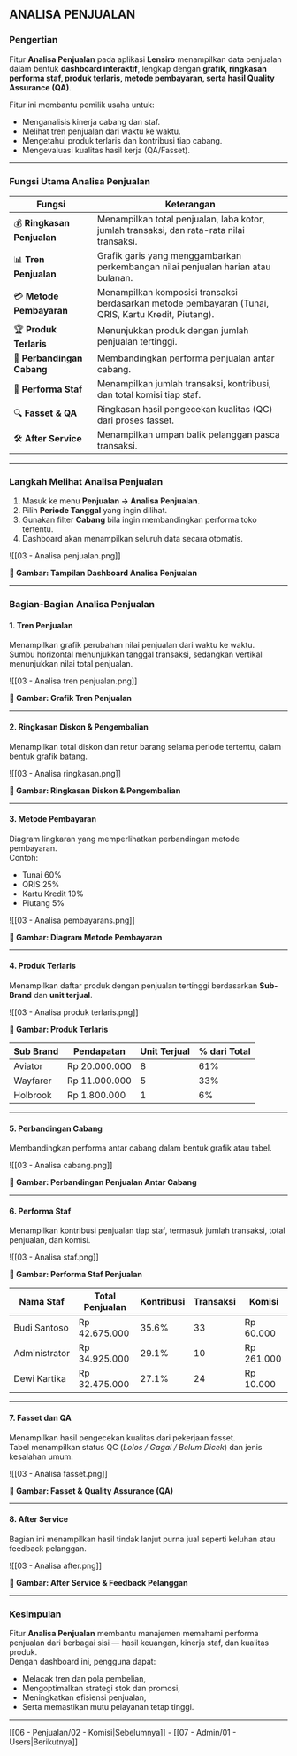 ## ANALISA PENJUALAN

### Pengertian
Fitur **Analisa Penjualan** pada aplikasi **Lensiro** menampilkan data penjualan dalam bentuk **dashboard interaktif**, lengkap dengan **grafik, ringkasan performa staf, produk terlaris, metode pembayaran, serta hasil Quality Assurance (QA)**.

Fitur ini membantu pemilik usaha untuk:
- Menganalisis kinerja cabang dan staf.  
- Melihat tren penjualan dari waktu ke waktu.  
- Mengetahui produk terlaris dan kontribusi tiap cabang.  
- Mengevaluasi kualitas hasil kerja (QA/Fasset).

---

### Fungsi Utama Analisa Penjualan

| Fungsi | Keterangan |
|--------|-------------|
| 💰 **Ringkasan Penjualan** | Menampilkan total penjualan, laba kotor, jumlah transaksi, dan rata-rata nilai transaksi. |
| 📊 **Tren Penjualan** | Grafik garis yang menggambarkan perkembangan nilai penjualan harian atau bulanan. |
| 💳 **Metode Pembayaran** | Menampilkan komposisi transaksi berdasarkan metode pembayaran (Tunai, QRIS, Kartu Kredit, Piutang). |
| 🏆 **Produk Terlaris** | Menunjukkan produk dengan jumlah penjualan tertinggi. |
| 🏬 **Perbandingan Cabang** | Membandingkan performa penjualan antar cabang. |
| 👥 **Performa Staf** | Menampilkan jumlah transaksi, kontribusi, dan total komisi tiap staf. |
| 🔍 **Fasset & QA** | Ringkasan hasil pengecekan kualitas (QC) dari proses fasset. |
| 🛠️ **After Service** | Menampilkan umpan balik pelanggan pasca transaksi. |

---

### Langkah Melihat Analisa Penjualan

1. Masuk ke menu **Penjualan → Analisa Penjualan**.  
2. Pilih **Periode Tanggal** yang ingin dilihat.  
3. Gunakan filter **Cabang** bila ingin membandingkan performa toko tertentu.  
4. Dashboard akan menampilkan seluruh data secara otomatis.  

![[03 - Analisa penjualan.png]]
<figcaption><b>📸 Gambar: Tampilan Dashboard Analisa Penjualan</b></figcaption>

---

### Bagian-Bagian Analisa Penjualan

#### 1. Tren Penjualan
Menampilkan grafik perubahan nilai penjualan dari waktu ke waktu.  
Sumbu horizontal menunjukkan tanggal transaksi, sedangkan vertikal menunjukkan nilai total penjualan.

![[03 - Analisa tren penjualan.png]]
<figcaption><b>📸 Gambar: Grafik Tren Penjualan</b></figcaption>

---

#### 2. Ringkasan Diskon & Pengembalian
Menampilkan total diskon dan retur barang selama periode tertentu, dalam bentuk grafik batang.

![[03 - Analisa ringkasan.png]]
<figcaption><b>📸 Gambar: Ringkasan Diskon & Pengembalian</b></figcaption>

---

#### 3. Metode Pembayaran
Diagram lingkaran yang memperlihatkan perbandingan metode pembayaran.  
Contoh:  
- Tunai 60%  
- QRIS 25%  
- Kartu Kredit 10%  
- Piutang 5%

![[03 - Analisa pembayarans.png]]
<figcaption><b>📸 Gambar: Diagram Metode Pembayaran</b></figcaption>

---

#### 4. Produk Terlaris
Menampilkan daftar produk dengan penjualan tertinggi berdasarkan **Sub-Brand** dan **unit terjual**.

![[03 - Analisa produk terlaris.png]]
<figcaption><b>📸 Gambar: Produk Terlaris</b></figcaption>

| Sub Brand | Pendapatan | Unit Terjual | % dari Total |
|------------|-------------|--------------|---------------|
| Aviator | Rp 20.000.000 | 8 | 61% |
| Wayfarer | Rp 11.000.000 | 5 | 33% |
| Holbrook | Rp 1.800.000 | 1 | 6% |

---

#### 5. Perbandingan Cabang
Membandingkan performa antar cabang dalam bentuk grafik atau tabel.

![[03 - Analisa cabang.png]]
<figcaption><b>📸 Gambar: Perbandingan Penjualan Antar Cabang</b></figcaption>

---

#### 6. Performa Staf
Menampilkan kontribusi penjualan tiap staf, termasuk jumlah transaksi, total penjualan, dan komisi.

![[03 - Analisa staf.png]]
<figcaption><b>📸 Gambar: Performa Staf Penjualan</b></figcaption>

| Nama Staf | Total Penjualan | Kontribusi | Transaksi | Komisi |
|------------|----------------|-------------|-------------|---------|
| Budi Santoso | Rp 42.675.000 | 35.6% | 33 | Rp 60.000 |
| Administrator | Rp 34.925.000 | 29.1% | 10 | Rp 261.000 |
| Dewi Kartika | Rp 32.475.000 | 27.1% | 24 | Rp 10.000 |

---

#### 7. Fasset dan QA
Menampilkan hasil pengecekan kualitas dari pekerjaan fasset.  
Tabel menampilkan status QC (*Lolos / Gagal / Belum Dicek*) dan jenis kesalahan umum.

![[03 - Analisa fasset.png]]
<figcaption><b>📸 Gambar: Fasset & Quality Assurance (QA)</b></figcaption>

---

#### 8. After Service
Bagian ini menampilkan hasil tindak lanjut purna jual seperti keluhan atau feedback pelanggan.

![[03 - Analisa after.png]]
<figcaption><b>📸 Gambar: After Service & Feedback Pelanggan</b></figcaption>

---

### Kesimpulan
Fitur **Analisa Penjualan** membantu manajemen memahami performa penjualan dari berbagai sisi — hasil keuangan, kinerja staf, dan kualitas produk.  
Dengan dashboard ini, pengguna dapat:
- Melacak tren dan pola pembelian,  
- Mengoptimalkan strategi stok dan promosi,  
- Meningkatkan efisiensi penjualan,  
- Serta memastikan mutu pelayanan tetap tinggi.

---

 [[06 - Penjualan/02 - Komisi|Sebelumnya]] - [[07 - Admin/01 - Users|Berikutnya]] 



